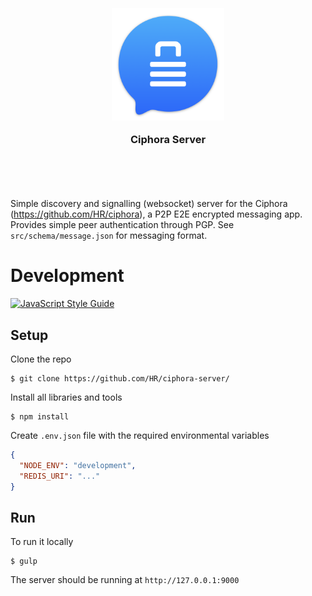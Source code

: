 <h3 align="center">
  <br>
  <a href="https://github.com/HR/ciphora"><img src="https://raw.githubusercontent.com/HR/ciphora/master/build/icon.png" alt="Ciphora" width="180" style= "margin-bottom: 1rem"></a>
  <br>
  Ciphora Server
  <br>
  <br>
</h3>
<br>
<br>

Simple discovery and signalling (websocket) server for the Ciphora (https://github.com/HR/ciphora), a P2P E2E encrypted messaging app.
Provides simple peer authentication through PGP. See `src/schema/message.json` for messaging format.


# Development
[![JavaScript Style Guide](https://cdn.rawgit.com/standard/standard/master/badge.svg)](https://github.com/standard/standard)

## Setup
Clone the repo
```
$ git clone https://github.com/HR/ciphora-server/
```

Install all libraries and tools
```
$ npm install
```

Create `.env.json` file with the required environmental variables
```json
{
  "NODE_ENV": "development",
  "REDIS_URI": "..."
}
```

## Run
To run it locally
```
$ gulp
```

The server should be running at `http://127.0.0.1:9000`
